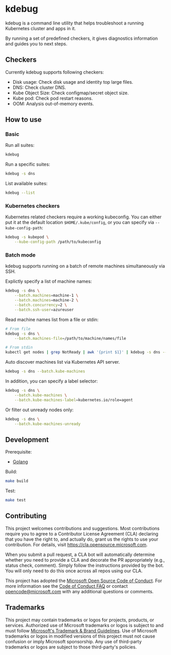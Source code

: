 # kdebug

kdebug is a command line utility that helps troubleshoot a running Kubernetes cluster and apps in it.

By running a set of predefined checkers, it gives diagnostics information and guides you to next steps.

## Checkers

Currently kdebug supports following checkers:

* Disk usage: Check disk usage and identity top large files.
* DNS: Check cluster DNS.
* Kube Object Size: Check configmap/secret object size.
* Kube pod: Check pod restart reasons.
* OOM: Analysis out-of-memory events.

## How to use

### Basic

Run all suites:

```bash
kdebug
```

Run a specific suites:

```bash
kdebug -s dns
```

List available suites:

```bash
kdebug --list
```

### Kubernetes checkers

Kubernetes related checkers require a working kubeconfig. You can either put it at the default location `$HOME/.kube/config`, or you can specify via `--kube-config-path`:

```bash
kdebug -s kubepod \
    --kube-config-path /path/to/kubeconfig
```

### Batch mode

kdebug supports running on a batch of remote machines simultaneously via SSH.

Explictly specify a list of machine names:

```bash
kdebug -s dns \
    --batch.machines=machine-1 \
    --batch.machines=machine-2 \
    --batch.concurrency=2 \
    --batch.ssh-user=azureuser
```

Read machine names list from a file or stdin:

```bash
# From file
kdebug -s dns \
    --batch.machines-file=/path/to/machine/names/file

# From stdin
kubectl get nodes | grep NotReady | awk '{print $1}' | kdebug -s dns --batch.machines-file=-
```

Auto discover machines list via Kubernetes API server.

```bash
kdebug -s dns --batch.kube-machines
```

In addition, you can specify a label selector:

```bash
kdebug -s dns \
    --batch.kube-machines \
    --batch.kube-machines-label=kubernetes.io/role=agent
```

Or filter out unready nodes only:

```bash
kdebug -s dns \
    --batch.kube-machines-unready
```

## Development

Prerequisite:

* [Golang](https://go.dev/dl/)

Build:

```bash
make build
```

Test:

```bash
make test
```

## Contributing

This project welcomes contributions and suggestions.  Most contributions require you to agree to a
Contributor License Agreement (CLA) declaring that you have the right to, and actually do, grant us
the rights to use your contribution. For details, visit https://cla.opensource.microsoft.com.

When you submit a pull request, a CLA bot will automatically determine whether you need to provide
a CLA and decorate the PR appropriately (e.g., status check, comment). Simply follow the instructions
provided by the bot. You will only need to do this once across all repos using our CLA.

This project has adopted the [Microsoft Open Source Code of Conduct](https://opensource.microsoft.com/codeofconduct/).
For more information see the [Code of Conduct FAQ](https://opensource.microsoft.com/codeofconduct/faq/) or
contact [opencode@microsoft.com](mailto:opencode@microsoft.com) with any additional questions or comments.

## Trademarks

This project may contain trademarks or logos for projects, products, or services. Authorized use of Microsoft
trademarks or logos is subject to and must follow
[Microsoft's Trademark & Brand Guidelines](https://www.microsoft.com/en-us/legal/intellectualproperty/trademarks/usage/general).
Use of Microsoft trademarks or logos in modified versions of this project must not cause confusion or imply Microsoft sponsorship.
Any use of third-party trademarks or logos are subject to those third-party's policies.
